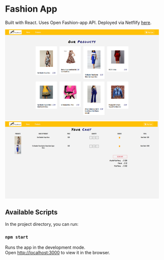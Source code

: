 # Fashion App

Built with React. Uses Open Fashion-app API. Deployed via Netflify [here](https://divya-fashion-app.netlify.app/).

![screenshot of the app](https://github.com/edivya/fashion-app/blob/master/src/images/Fashion%20App.png)
![screenshot of the app](https://github.com/edivya/fashion-app/blob/master/src/images/Fashion%20App1.png)

## Available Scripts

In the project directory, you can run:

### `npm start`

Runs the app in the development mode.<br />
Open [http://localhost:3000](http://localhost:3000) to view it in the browser.





